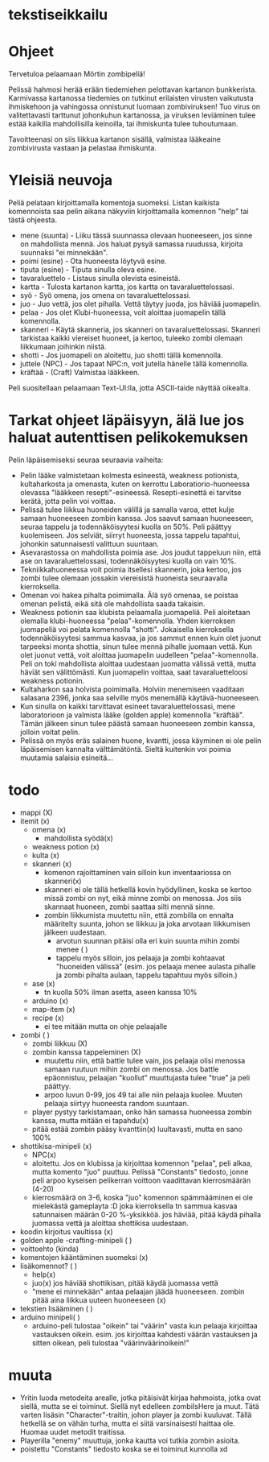 # tekstiseikkailu

# Ohjeet #

Tervetuloa pelaamaan Mörtin zombipeliä!

Pelissä hahmosi herää erään tiedemiehen pelottavan kartanon bunkkerista.
Karmivassa kartanossa tiedemies on tutkinut erilaisten virusten 
vaikutusta ihmiskehoon ja vahingossa onnistunut luomaan zombiviruksen!
Tuo virus on valitettavasti tarttunut johonkuhun kartanossa, ja viruksen
leviäminen tulee estää kaikilla mahdollisilla keinoilla, tai ihmiskunta tulee
tuhoutumaan.

Tavoitteenasi on siis liikkua kartanon sisällä, valmistaa lääkeaine zombivirusta
vastaan ja pelastaa ihmiskunta.

# Yleisiä neuvoja #

Peliä pelataan kirjoittamalla komentoja suomeksi. Listan kaikista komennoista saa
pelin aikana näkyviin kirjoittamalla komennon "help" tai tästä ohjeesta.
- mene (suunta) - Liiku tässä suunnassa olevaan huoneeseen, jos sinne on mahdollista mennä. 
  Jos haluat pysyä samassa ruudussa, kirjoita suunnaksi "ei minnekään".
- poimi (esine) - Ota huoneesta löytyvä esine.
- tiputa (esine) - Tiputa sinulla oleva esine.
- tavaraluettelo - Listaus sinulla olevista esineistä.
- kartta - Tulosta kartanon kartta, jos kartta on tavaraluettelossasi.
- syö - Syö omena, jos omena on tavaraluettelossasi.
- juo - Juo vettä, jos olet pihalla. Vettä täytyy juoda, jos häviää juomapelin.
- pelaa - Jos olet Klubi-huoneessa, voit aloittaa juomapelin tällä komennolla.
- skanneri - Käytä skanneria, jos skanneri on tavaraluettelossasi. Skanneri tarkistaa kaikki 
  viereiset huoneet, ja kertoo, tuleeko zombi olemaan liikkumaan joihinkin niistä.
- shotti - Jos juomapeli on aloitettu, juo shotti tällä komennolla.
- juttele (NPC) - Jos tapaat NPC:n, voit jutella hänelle tällä komennolla.
- kräftää - (Craft) Valmistaa lääkkeen.

Peli suositellaan pelaamaan Text-UI:lla, jotta ASCII-taide näyttää oikealta.

# Tarkat ohjeet läpäisyyn, älä lue jos haluat autenttisen pelikokemuksen #

Pelin läpäisemiseksi seuraa seuraavia vaiheita:

- Pelin lääke valmistetaan kolmesta esineestä, weakness potionista, kultaharkosta ja
  omenasta, kuten on kerrottu Laboratiorio-huoneessa olevassa "lääkkeen resepti"-esineessä.
  Resepti-esinettä ei tarvitse kerätä, jotta pelin voi voittaa.
- Pelissä tulee liikkua huoneiden välillä ja samalla varoa, ettet kulje samaan huoneeseen zombin
  kanssa. Jos saavut samaan huoneeseen, seuraa tappelu ja todennäköisyytesi kuolla on 50%. Peli päättyy kuolemiseen.
  Jos selviät, siirryt huoneesta, jossa tappelu tapahtui, johonkin satunnaisesti valittuun suuntaan.
- Asevarastossa on mahdollista poimia ase. Jos joudut tappeluun niin, että ase on tavaraluettelossasi, 
  todennäköisyytesi kuolla on vain 10%.
- Tekniikkahuoneessa voit poimia itsellesi skannerin, joka kertoo, jos zombi tulee olemaan jossakin viereisistä
  huoneista seuraavalla kierroksella.
- Omenan voi hakea pihalta poimimalla. Älä syö omenaa, se poistaa omenan pelistä, eikä sitä
  ole mahdollista saada takaisin.
- Weakness potionin saa klubista pelaamalla juomapeliä. Peli aloitetaan olemalla klubi-huoneessa
  "pelaa"-komennolla. Yhden kierroksen juomapeliä voi pelata komennolla "shotti". Jokaisella kierroksella
  todennäköisyytesi sammua kasvaa, ja jos sammut ennen kuin olet juonut tarpeeksi monta shottia, sinun tulee
  mennä pihalle juomaan vettä. Kun olet juonut vettä, voit aloittaa juomapelin uudelleen "pelaa"-komennolla.
  Peli on toki mahdollista aloittaa uudestaan juomatta välissä vettä, mutta häviät sen välittömästi.
  Kun juomapelin voittaa, saat tavaraluetteloosi weakness potionin.
- Kultaharkon saa holvista poimimalla. Holviin menemiseen vaaditaan salasana 2396, jonka saa selville myös menemällä
  käytävä-huoneeseen.
- Kun sinulla on kaikki tarvittavat esineet tavaraluettelossasi, mene laboratorioon ja valmista lääke
  (golden apple) komennolla "kräftää". Tämän jälkeen sinun tulee päästä samaan huoneeseen zombin kanssa, jolloin
  voitat pelin.
- Pelissä on myös eräs salainen huone, kvantti, jossa käyminen ei ole pelin läpäisemisen kannalta välttämätöntä. 
  Sieltä kuitenkin voi poimia muutamia salaisia esineitä...

# todo
- mappi (X)
- itemit (x)
  - omena (x)
    - mahdollista syödä(x)
  - weakness potion (x)
  - kulta (x)
  - skanneri (x)
    - komenon rajoittaminen vain silloin kun inventaariossa on skanneri(x)
    - skanneri ei ole tällä hetkellä kovin hyödyllinen, koska se kertoo missä zombi on nyt, eikä minne zombi on menossa. Jos siis skannaat huoneen, zombi saattaa silti mennä sinne.
    - zombin liikkumista muutettu niin, että zombilla on ennalta määritelty suunta, johon se liikkuu ja joka arvotaan liikkumisen jälkeen uudestaan.
      - arvotun suunnan pitäisi olla eri kuin suunta mihin zombi menee ( )
      - tappelu myös silloin, jos pelaaja ja zombi kohtaavat "huoneiden välissä" (esim. jos pelaaja menee aulasta pihalle ja zombi pihalta aulaan, tappelu tapahtuu myös silloin.)
  - ase (x)
    - tn kuolla 50% ilman asetta, aseen kanssa 10%
  - arduino (x)
  - map-item (x)
  - recipe (x)
    - ei tee mitään mutta on ohje pelaajalle
- zombi ( )
  - zombi liikkuu (X)
  - zombin kanssa tappeleminen (X)
    - muutettu niin, että battle tulee vain, jos pelaaja olisi menossa samaan ruutuun mihin zombi on menossa. Jos battle epäonnistuu, pelaajan "kuollut" muuttujasta tulee "true" ja peli päättyy.
    - arpoo luvun 0-99, jos 49 tai alle niin pelaaja kuolee. Muuten pelaaja siirtyy huoneesta random suuntaan.
  - player pystyy tarkistamaan, onko hän samassa huoneessa zombin kanssa, mutta mitään ei tapahdu(x)
  - pitää estää zombin pääsy kvanttiin(x) luultavasti, mutta en sano 100%
- shottikisa-minipeli (x)
  - NPC(x)
  - aloitettu. Jos on klubissa ja kirjoittaa komennon "pelaa", peli alkaa, mutta komento "juo" puuttuu. Pelissä "Constants" tiedosto, jonne peli arpoo kyseisen pelikerran voittoon vaadittavan kierrosmäärän (4-20)
  - kierrosmäärä on 3-6, koska "juo" komennon spämmääminen ei ole mielekästä gameplayta :D joka kierroksella tn sammua kasvaa satunnaisen määrän 0-20 %-yksikköä. jos häviää, pitää käydä pihalla juomassa vettä ja aloittaa shottikisa uudestaan.
- koodin kirjoitus vaultissa (x)
- golden apple -crafting-minipeli ( )
- voittoehto (kinda)
- komentojen kääntäminen suomeksi (x)
- lisäkomennot? ( )
  - help(x)
  - juo(x) jos häviää shottikisan, pitää käydä juomassa vettä
  - "mene ei minnekään" antaa pelaajan jäädä huoneeseen. zombin pitää aina liikkua uuteen huoneeseen (x)
- tekstien lisääminen ( )
- arduino minipeli( )
  - arduino-peli tulostaa "oikein" tai "väärin" vasta kun pelaaja kirjoittaa vastauksen oikein. esim. jos kirjoittaa kahdesti väärän vastauksen ja sitten oikean, peli tulostaa "väärinväärinoikein!"

# muuta

- Yritin luoda metodeita arealle, jotka pitäisivät kirjaa hahmoista, jotka ovat siellä, mutta se ei toiminut. Siellä nyt edelleen zombiIsHere ja muut. Tätä varten lisäsin "Character"-traitin, johon player ja zombi kuuluvat. Tällä hetkellä se on vähän turha, mutta ei siitä varsinaisesti haittaa ole. Huomaa uudet metodit traitissa.
- Playerilla "enemy" muuttuja, jonka kautta voi tutkia zombin asioita.
- poistettu "Constants" tiedosto koska se ei toiminut kunnolla xd
